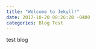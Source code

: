 ```yaml
---
title: "Welcome to Jekyll!"
date: 2017-10-20 08:26:28 -0400
categories: Blog Test
---
```


test blog